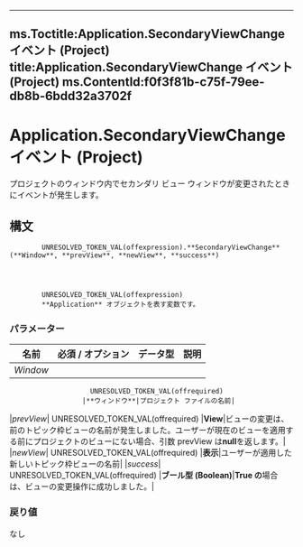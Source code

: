 

---
ms.Toctitle:Application.SecondaryViewChange イベント (Project)
title:Application.SecondaryViewChange イベント (Project)
ms.ContentId:f0f3f81b-c75f-79ee-db8b-6bdd32a3702f
---
# Application.SecondaryViewChange イベント (Project)




プロジェクトのウィンドウ内でセカンダリ ビュー ウィンドウが変更されたときにイベントが発生します。

## 構文

            UNRESOLVED_TOKEN_VAL(offexpression).**SecondaryViewChange**(**Window**, **prevView**, **newView**, **success**)




            UNRESOLVED_TOKEN_VAL(offexpression)
            **Application** オブジェクトを表す変数です。

### パラメーター

|**名前**|**必須 / オプション**|**データ型**|**説明**|
|---|---|---|---|
|*Window*|
                        UNRESOLVED_TOKEN_VAL(offrequired)
                      |**ウィンドウ**|プロジェクト ファイルの名前|
|*prevView*|
                        UNRESOLVED_TOKEN_VAL(offrequired)
                      |**View**|ビューの変更は、前のトピック枠ビューの名前が発生しました。ユーザーが現在のビューを適用する前にプロジェクトのビューにない場合、引数 prevView は**null**を返します。|
|*newView*|
                        UNRESOLVED_TOKEN_VAL(offrequired)
                      |**表示**|ユーザーが適用した新しいトピック枠ビューの名前|
|*success*|
                        UNRESOLVED_TOKEN_VAL(offrequired)
                      |**ブール型 (Boolean)**|**True の**場合は、ビューの変更操作に成功しました。|



### 戻り値
なし






